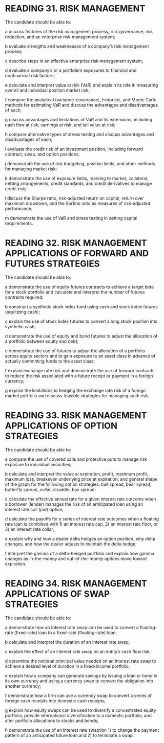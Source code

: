 # READING 31. RISK MANAGEMENT

The candidate should be able to:

a discuss features of the risk management process, risk governance, risk reduction, and an enterprise risk management system;

b evaluate strengths and weaknesses of a company’s risk management process;

c describe steps in an effective enterprise risk management system;

d evaluate a company’s or a portfolio’s exposures to financial and nonfinancial risk factors;

e calculate and interpret value at risk (VaR) and explain its role in measuring overall and individual position market risk;

f compare the analytical (variance–covariance), historical, and Monte Carlo methods for estimating VaR and discuss the advantages and disadvantages of each;

g discuss advantages and limitations of VaR and its extensions, including cash flow at risk, earnings at risk, and tail value at risk;


h compare alternative types of stress testing and discuss advantages and disadvantages of each;

i evaluate the credit risk of an investment position, including forward contract, swap, and option positions;

j demonstrate the use of risk budgeting, position limits, and other methods for managing market risk;

k demonstrate the use of exposure limits, marking to market, collateral, netting arrangements, credit standards, and credit derivatives to manage credit risk;

l discuss the Sharpe ratio, risk-adjusted return on capital, return over maximum drawdown, and the Sortino ratio as measures of risk-adjusted performance;

m demonstrate the use of VaR and stress testing in setting capital requirements.



# READING 32. RISK MANAGEMENT APPLICATIONS OF FORWARD AND FUTURES STRATEGIES

The candidate should be able to:

a demonstrate the use of equity futures contracts to achieve a target beta for a stock portfolio and calculate and interpret the number of futures contracts
required;

b construct a synthetic stock index fund using cash and stock index futures
(equitizing cash);

c explain the use of stock index futures to convert a long stock position into synthetic cash;

d demonstrate the use of equity and bond futures to adjust the allocation of a
portfolio between equity and debt;

e demonstrate the use of futures to adjust the allocation of a portfolio across
equity sectors and to gain exposure to an asset class in advance of actually committing funds to the asset class;

f explain exchange rate risk and demonstrate the use of forward contracts to reduce the risk associated with a future receipt or payment in a foreign
currency;

g explain the limitations to hedging the exchange rate risk of a foreign market
portfolio and discuss feasible strategies for managing such risk.

# READING 33. RISK MANAGEMENT APPLICATIONS OF OPTION STRATEGIES

The candidate should be able to:

a compare the use of covered calls and protective puts to manage risk exposure to
individual securities;

b calculate and interpret the value at expiration, profit, maximum profit, maximum loss, breakeven underlying price at expiration, and general shape of the
graph for the following option strategies: bull spread, bear spread, butterfly
spread, collar, straddle, box spread;

c calculate the effective annual rate for a given interest rate outcome when a borrower (lender) manages the risk of an anticipated loan using an interest rate call
(put) option;

d calculate the payoffs for a series of interest rate outcomes when a floating rate
loan is combined with 1) an interest rate cap, 2) an interest rate floor, or 3) an
interest rate collar;

e explain why and how a dealer delta hedges an option position, why delta
changes, and how the dealer adjusts to maintain the delta hedge;

f interpret the gamma of a delta-hedged portfolio and explain how gamma
changes as in-the-money and out-of-the-money options move toward
expiration.

# READING 34. RISK MANAGEMENT APPLICATIONS OF SWAP STRATEGIES

The candidate should be able to:

a demonstrate how an interest rate swap can be used to convert a floating-rate
(fixed-rate) loan to a fixed-rate (floating-rate) loan;

b calculate and interpret the duration of an interest rate swap;

c explain the effect of an interest rate swap on an entity’s cash flow risk;

d determine the notional principal value needed on an interest rate swap to
achieve a desired level of duration in a fixed-income portfolio;

e explain how a company can generate savings by issuing a loan or bond in its
own currency and using a currency swap to convert the obligation into another
currency;

f demonstrate how a firm can use a currency swap to convert a series of foreign
cash receipts into domestic cash receipts;

g explain how equity swaps can be used to diversify a concentrated equity portfolio, provide international diversification to a domestic portfolio, and alter
portfolio allocations to stocks and bonds;

h demonstrate the use of an interest rate swaption 1) to change the payment pattern of an anticipated future loan and 2) to terminate a swap.
